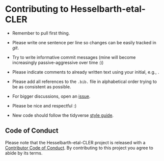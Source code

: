 # Contributing to Hesselbarth-etal-CLER

-   Remember to pull first thing.

-   Please write one sentence per line so changes can be easily tracked in *git*.

-   Try to write informative commit messages (mine will become increasingly passive-aggressive over time :))

-   Please indicate comments to already written text using your initial, e.g., <!-- MH: This needs a reference -->.

-   Please add all references to the `.bib.` file in alphabetical order trying to be as consistent as possible.

-   For bigger discussions, open an [issue](https://github.com/r-spatialecology/Hesselbarth-etal-CLER/issues).

-   Please be nice and respectful :)

-   New code should follow the tidyverse [style guide](https://style.tidyverse.org).

## Code of Conduct

Please note that the Hesselbarth-etal-CLER project is released with a [Contributor Code of Conduct](CODE_OF_CONDUCT.md). By contributing to this project you agree to abide by its terms.
